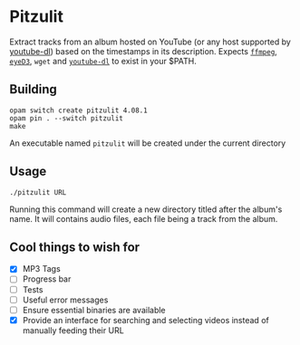 # Pitzulit
Extract tracks from an album hosted on YouTube (or any host supported by [youtube-dl](https://github.com/rg3/youtube-dl))
based on the timestamps in its description.
Expects [`ffmpeg`](https://ffmpeg.org/), [`eyeD3`](https://eyed3.readthedocs.io/en/latest/installation.html), `wget` and [`youtube-dl`](http://rg3.github.io/youtube-dl/) to exist in your $PATH.

## Building
```
opam switch create pitzulit 4.08.1
opam pin . --switch pitzulit
make
```
An executable named `pitzulit` will be created under the current directory

## Usage
```
./pitzulit URL
```
Running this command will create a new directory titled after the album's name. It will contains audio files, each file being a track from the album.

## Cool things to wish for
- [X] MP3 Tags
- [ ] Progress bar
- [ ] Tests
- [ ] Useful error messages
- [ ] Ensure essential binaries are available
- [X] Provide an interface for searching and selecting videos
      instead of manually feeding their URL
